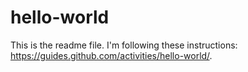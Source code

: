 hello-world
================
This is the readme file.  I'm following these instructions: https://guides.github.com/activities/hello-world/.
